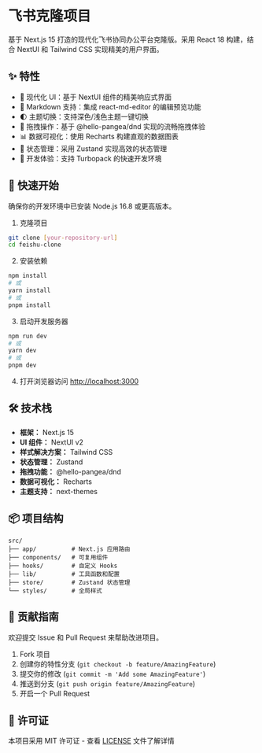 # 飞书克隆项目

基于 Next.js 15 打造的现代化飞书协同办公平台克隆版。采用 React 18 构建，结合 NextUI 和 Tailwind CSS 实现精美的用户界面。

## ✨ 特性

- 🎨 现代化 UI：基于 NextUI 组件的精美响应式界面
- 📝 Markdown 支持：集成 react-md-editor 的编辑预览功能
- 🌓 主题切换：支持深色/浅色主题一键切换
- 🎯 拖拽操作：基于 @hello-pangea/dnd 实现的流畅拖拽体验
- 📊 数据可视化：使用 Recharts 构建直观的数据图表
- 🔄 状态管理：采用 Zustand 实现高效的状态管理
- 🚀 开发体验：支持 Turbopack 的快速开发环境

## 🚀 快速开始

确保你的开发环境中已安装 Node.js 16.8 或更高版本。

1. 克隆项目
```bash
git clone [your-repository-url]
cd feishu-clone
```

2. 安装依赖
```bash
npm install
# 或
yarn install
# 或
pnpm install
```

3. 启动开发服务器
```bash
npm run dev
# 或
yarn dev
# 或
pnpm dev
```

4. 打开浏览器访问 [http://localhost:3000](http://localhost:3000)

## 🛠️ 技术栈

- **框架：** Next.js 15
- **UI 组件：** NextUI v2
- **样式解决方案：** Tailwind CSS
- **状态管理：** Zustand
- **拖拽功能：** @hello-pangea/dnd
- **数据可视化：** Recharts
- **主题支持：** next-themes

## 📦 项目结构

```
src/
├── app/          # Next.js 应用路由
├── components/   # 可复用组件
├── hooks/        # 自定义 Hooks
├── lib/          # 工具函数和配置
├── store/        # Zustand 状态管理
└── styles/       # 全局样式
```

## 🤝 贡献指南

欢迎提交 Issue 和 Pull Request 来帮助改进项目。

1. Fork 项目
2. 创建你的特性分支 (`git checkout -b feature/AmazingFeature`)
3. 提交你的修改 (`git commit -m 'Add some AmazingFeature'`)
4. 推送到分支 (`git push origin feature/AmazingFeature`)
5. 开启一个 Pull Request

## 📄 许可证

本项目采用 MIT 许可证 - 查看 [LICENSE](LICENSE) 文件了解详情
